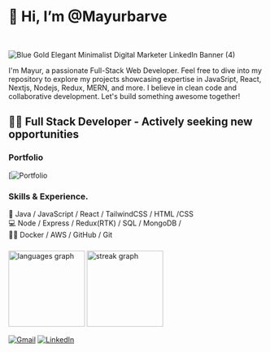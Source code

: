 <h1>👋 Hi, I’m @Mayurbarve</h1><br>

![Blue Gold Elegant Minimalist Digital Marketer LinkedIn Banner (4)](https://github.com/Mayurbarve/Mayurbarve/assets/136147003/3547af61-4db6-4c2f-a9eb-cf040fe2791b)




I'm Mayur, a passionate Full-Stack Web Developer. Feel free to dive into my repository to explore my projects showcasing expertise in JavaSript, React, Nextjs, Nodejs, Redux, MERN, and more. I believe in clean code and collaborative development. 
Let's build something awesome together!

## 👨‍💻 Full Stack Developer - Actively seeking new opportunities



### Portfolio
[![Portfolio]()

### Skills & Experience.

📕 Java / JavaScript / React / TailwindCSS / HTML /CSS  <br>
💻 Node / Express / Redux(RTK) / SQL / MongoDB / <br>
👨‍💻 Docker / AWS / GitHub / Git <br>

###

<div align="left">
<!--   <img src="https://github-readme-stats.vercel.app/api?username=Mayurbarve&hide_title=false&hide_rank=false&show_icons=true&include_all_commits=true&count_private=true&disable_animations=false&theme=dracula&locale=en&hide_border=false&order=1" height="150" alt="stats graph"  /> -->
<img src="https://github-readme-stats.vercel.app/api/top-langs?username=Mayurbarve&locale=en&hide_title=false&layout=compact&card_width=320&langs_count=5&theme=dracula&hide_border=false&order=2" height="150" alt="languages graph"/>
<img src="https://streak-stats.demolab.com?user=Mayurbarve&locale=en&mode=daily&theme=dark&hide_border=false&border_radius=5&order=3" alt="streak graph" height="150"  />
</div>


<a href="mayurbarve04@gmail.com"><img src="https://img.shields.io/badge/-Gmail-c14438?style=flat-square&logo=Gmail&logoColor=white&link=mayurbarve04@gmail.com" alt="Gmail"></a>
<a href="https://www.linkedin.com/in/mayur-dudhbarve-432903285"><img src="https://img.shields.io/badge/LinkedIn-%230077B5.svg?&style=flat-square&logo=linkedin&logoColor=white" alt="LinkedIn"></a>
<a href="https://github.com/Mayurbarve?tab=repositories"> <img src="https://komarev.com/ghpvc/?username=MayurBarve" alt="" /> </a>


<!--
<p align="center">
 <img width="1000" src="assets/github-snake.svg" alt="snake"/>
</p>

<img src="https://github.com/MeriemBoujamza/MeriemBoujamza/blob/f9ed43ea181067db7604e90eef77262f4eb194bc/boujamza%20meriem%20-%20CatCat.gif" title="pic2" alt="pic2"> -->

